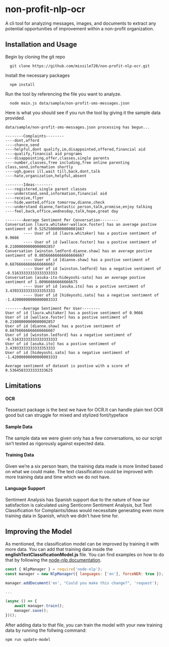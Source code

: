 
# non-profit-nlp-ocr
A cli tool for analyzing messages, images, and documents to extract any potential opportunities of improvement within a non-profit organization.


## Installation and Usage

Begin by cloning the git repo
```
  git clone https://github.com/missile720/non-profit-nlp-ocr.git
```
Install the necessary packages
```
  npm install
```
Run the tool by referencing the file you want to analyze.
```
  node main.js data/sample/non-profit-sms-messages.json
```
Here is what you should see if you run the tool by giving it the sample data provided.
```
data/sample/non-profit-sms-messages.json processing has begun...

--------Complaints--------
----dont,afford
----chance,send
----helpful,dont qualify,im,disappointed,offered,financial aid
----qualify,financial aid programs
----disappointing,offer,classes,single parents
----number,classes,free including,free online parenting class,send,information shortly
----ugh,guess ill,wait till,back,dont,talk
----hate,organization,helpful,absent

--------Ideas--------
----registered,single parent classes
----understand,send,information,financial aid
----receive,flyer
----hide,wanted,office tomorrow,dianne,check
----understand dianne,fantastic person,talk,promise,enjoy talking
----feel,back,office,wednesday,talk,hope,great day

--------Average Sentiment Per Conversation--------
Conversation [laura.whitaker-wallace.foster] has an average postive sentiment of 0.52525000000000001667
        ---- User of id [laura.whitaker] has a postive sentiment of 0.9666
        ---- User of id [wallace.foster] has a postive sentiment of 0.21000000000000002857
Conversation [winston.ledford-dianne.shaw] has an average postive sentiment of 0.08566666666666666667
        ---- User of id [dianne.shaw] has a postive sentiment of 0.68766666666666666667
        ---- User of id [winston.ledford] has a negative sentiment of -0.51633333333333333333
Conversation [asuka-ito-hideyoshi-sato] has an average postive sentiment of 1.00966666666666675
        ---- User of id [asuka.ito] has a postive sentiment of 3.43933333333333353333
        ---- User of id [hideyoshi.sato] has a negative sentiment of -1.42000000000000003333

--------Average Sentiment Per User--------
User of id [laura.whitaker] has a postive sentiment of 0.9666
User of id [wallace.foster] has a postive sentiment of 0.21000000000000002857
User of id [dianne.shaw] has a postive sentiment of 0.68766666666666666667
User of id [winston.ledford] has a negative sentiment of -0.51633333333333333333
User of id [asuka.ito] has a postive sentiment of 3.43933333333333353333
User of id [hideyoshi.sato] has a negative sentiment of -1.42000000000000003333

Average sentiment of dataset is postive with a score of 0.5364583333333333625
```
## Limitations

#### OCR 
Tesseract package is the best we have for OCR.It can handle plain text OCR good but can struggle for mixed and stylized font/typeface
#### Sample Data
The sample data we were given only has a few conversations, so our script isn’t tested as rigorously against expected data.
#### Training Data 
Given we’re a six person team, the training data made is more limited based on what we could make. The text classification could be improved with more training data and time which we do not have.
#### Language Support 
Sentiment Analysis has Spanish support due to the nature of how our satisfaction is calculated using Senticonn Sentiment Analysis, but Text Classification for Complaints/Ideas would necessitate generating even more training data in Spanish, which we didn’t have time for.

## Improving the Model
As mentioned, the classification model can be improved by training it with more data. You can add that training data inside the **englishTextClassificationModel.js** file. You can find examples on how to do that by following the [node-nlp documentation](https://github.com/axa-group/nlp.js#example-of-use).

```javascript
const { NlpManager } = require('node-nlp');
const manager = new NlpManager({ languages: ['en'], forceNER: true });

manager.addDocument('en', "Could you make this change?", 'request'); 

...

(async () => {
    await manager.train();
    manager.save();
})();
``` 
After adding data to that file, you can train the model with your new training data by running the follwing command:
```
npm run update-model
```
